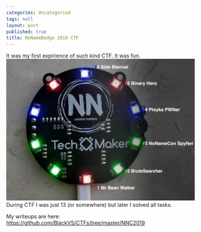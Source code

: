 ```yaml
---
categories: Uncategoried
tags: null
layout: post
published: true
title: NoNameBadge 2019 CTF
---
```


It was my first expirience of such kind CTF.
It was fun.
![Badge2019](../images/NNC2019/badge2019.jpg)
During CTF I was just 13 (or somewhere) but later I solved all tasks.

My writeups are here: https://github.com/BlackVS/CTFs/tree/master/NNC2019
